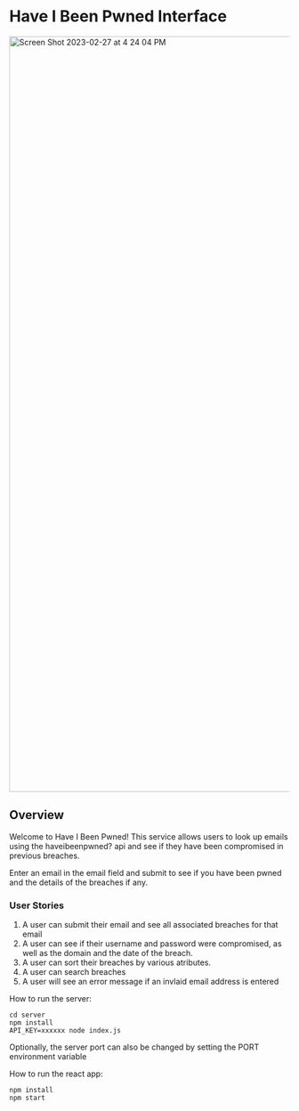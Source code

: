 <h1>Have I Been Pwned Interface</h1>

<img width="1358" alt="Screen Shot 2023-02-27 at 4 24 04 PM" src="https://user-images.githubusercontent.com/13356497/221700431-064e3b18-0e95-45ce-b0f7-e9a0066bb77e.png">

<h2>Overview</h2>
Welcome to Have I Been Pwned! This service allows users to look up emails using the haveibeenpwned? api and see if they have been compromised in previous breaches.

Enter an email in the email field and submit to see if you have been pwned and the details of the breaches if any.

<h3>User Stories</h3>

1. A user can submit their email and see all associated breaches for that email
2. A user can see if their username and password were compromised, as well as the domain and the date of the breach.
3. A user can sort their breaches by various atributes.
4. A user can search breaches
5. A user will see an error message if an invlaid email address is entered

How to run the server:

```
cd server
npm install
API_KEY=xxxxxx node index.js
```

Optionally, the server port can also be changed by setting the PORT environment variable

How to run the react app:

```
npm install
npm start
```
